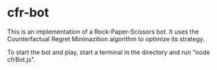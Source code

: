 # cfr-bot

This is an implementation of a Rock-Paper-Scissors bot. It uses the Counterfactual Regret Minimazition algorithm to optimize its strategy.

To start the bot and play, start a terminal in the directory and run "node cfrBot.js". 
